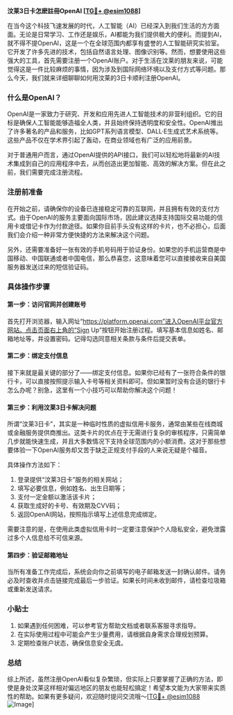 **汶莱3日卡怎麽註冊OpenAI [[TG💪+ @esim1088](https://t.me/s/esim1088)]**

在当今这个科技飞速发展的时代，人工智能（AI）已经深入到我们生活的方方面面。无论是日常学习、工作还是娱乐，AI都能为我们提供极大的便利。而提到AI，就不得不提OpenAI，这是一个在全球范围内都享有盛誉的人工智能研究实验室。它开发了许多先进的技术，包括自然语言处理、图像识别等。然而，想要使用这些强大的工具，首先需要注册一个OpenAI账户。对于生活在汶莱的朋友来说，可能觉得这是一件比较麻烦的事情，因为涉及到国际网络环境以及支付方式等问题。那么今天，我们就来详细聊聊如何用汶莱的3日卡顺利注册OpenAI。

### 什么是OpenAI？

OpenAI是一家致力于研究、开发和应用先进人工智能技术的非营利组织。它的目标是确保人工智能能够造福全人类，并且始终保持透明度和安全性。OpenAI推出了许多著名的产品和服务，比如GPT系列语言模型、DALL·E生成式艺术系统等。这些产品不仅在学术界引起了轰动，在商业领域也有广泛的应用前景。

对于普通用户而言，通过OpenAI提供的API接口，我们可以轻松地将最新的AI技术集成到自己的应用程序中去，从而创造出更加智能、高效的解决方案。但在此之前，我们需要完成注册流程。

### 注册前准备

在开始之前，请确保你的设备已连接稳定可靠的互联网，并且拥有有效的支付方式。由于OpenAI的服务主要面向国际市场，因此建议选择支持国际交易功能的信用卡或借记卡作为付款途径。如果你目前手头没有这样的卡片，也不必担心，后面我们会介绍一种非常方便快捷的方法来解决这个问题。

另外，还需要准备好一张有效的手机号码用于验证身份。如果您的手机运营商是中国移动、中国联通或者中国电信，那么恭喜您，这意味着您可以直接接收来自美国服务器发送过来的短信验证码。

### 具体操作步骤

#### 第一步：访问官网并创建账号

首先打开浏览器，输入网址“https://platform.openai.com”进入OpenAI平台官方网站。点击页面右上角的“Sign Up”按钮开始注册过程。填写基本信息如姓名、邮箱地址等，并设置密码。记得勾选同意相关条款与条件后提交表单。

#### 第二步：绑定支付信息

接下来就是最关键的部分了——绑定支付信息。如果你已经有了一张符合条件的银行卡，可以直接按照提示输入卡号等相关资料即可。但如果暂时没有合适的银行卡怎么办呢？别急，这里有一个小技巧可以帮助你解决这个问题！

#### 第三步：利用汶莱3日卡解决问题

所谓“汶莱3日卡”，其实是一种临时性质的虚拟信用卡服务，通常由某些在线商城或金融服务提供商推出。这类卡片的优点在于无需进行复杂的审核程序，只需简单几步就能快速生成，并且大多数情况下支持全球范围内的小额消费。这对于那些想要体验一下OpenAI服务却又苦于缺乏正规支付手段的人来说无疑是个福音。

具体操作方法如下：

1. 登录提供“汶莱3日卡”服务的相关网站；
2. 填写必要信息，例如姓名、出生日期等；
3. 支付一定金额以激活该卡片；
4. 获取生成好的卡号、有效期及CVV码；
5. 返回OpenAI网站，按照指示填写上述信息完成绑定。

需要注意的是，在使用此类虚拟信用卡时一定要注意保护个人隐私安全，避免泄露过多个人信息给不可信来源。

#### 第四步：验证邮箱地址

当所有准备工作完成后，系统会向你之前填写的电子邮箱发送一封确认邮件。请务必及时查收并点击链接完成最后一步验证。如果长时间未收到邮件，请检查垃圾箱或重新发送请求。

### 小贴士

1. 如果遇到任何困难，可以参考官方帮助文档或者联系客服寻求指导。
2. 在实际使用过程中可能会产生少量费用，请根据自身需求合理规划预算。
3. 定期检查账户状态，确保信息安全无虞。

### 总结

综上所述，虽然注册OpenAI看似复杂繁琐，但实际上只要掌握了正确的方法，即使是身处汶莱这样相对偏远地区的朋友也能轻松搞定！希望本文能为大家带来实质性的帮助。如果有更多疑问，欢迎随时提问交流哦～[[TG💪+ @esim1088](https://t.me/s/esim1088) ![Image](https://i.postimg.cc/4NQfJmqS/Snipaste-2025-05-13-00-14-12.png)]